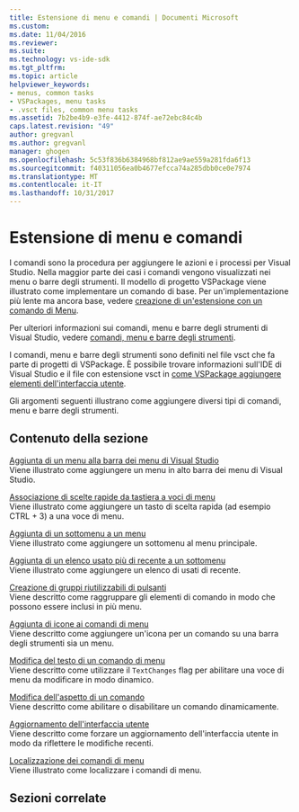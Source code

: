 ```yaml
---
title: Estensione di menu e comandi | Documenti Microsoft
ms.custom: 
ms.date: 11/04/2016
ms.reviewer: 
ms.suite: 
ms.technology: vs-ide-sdk
ms.tgt_pltfrm: 
ms.topic: article
helpviewer_keywords:
- menus, common tasks
- VSPackages, menu tasks
- .vsct files, common menu tasks
ms.assetid: 7b2be4b9-e3fe-4412-874f-ae72ebc84c4b
caps.latest.revision: "49"
author: gregvanl
ms.author: gregvanl
manager: ghogen
ms.openlocfilehash: 5c53f836b6384968bf812ae9ae559a281fda6f13
ms.sourcegitcommit: f40311056ea0b4677efcca74a285dbb0ce0e7974
ms.translationtype: MT
ms.contentlocale: it-IT
ms.lasthandoff: 10/31/2017
---
```

# <a name="extending-menus-and-commands"></a>Estensione di menu e comandi
I comandi sono la procedura per aggiungere le azioni e i processi per Visual Studio. Nella maggior parte dei casi i comandi vengono visualizzati nei menu o barre degli strumenti. Il modello di progetto VSPackage viene illustrato come implementare un comando di base. Per un'implementazione più lente ma ancora base, vedere [creazione di un'estensione con un comando di Menu](../extensibility/creating-an-extension-with-a-menu-command.md).  
  
 Per ulteriori informazioni sui comandi, menu e barre degli strumenti di Visual Studio, vedere [comandi, menu e barre degli strumenti](../extensibility/internals/commands-menus-and-toolbars.md).  
  
 I comandi, menu e barre degli strumenti sono definiti nel file vsct che fa parte di progetti di VSPackage. È possibile trovare informazioni sull'IDE di Visual Studio e il file con estensione vsct in [come VSPackage aggiungere elementi dell'interfaccia utente](../extensibility/internals/how-vspackages-add-user-interface-elements.md).  
  
 Gli argomenti seguenti illustrano come aggiungere diversi tipi di comandi, menu e barre degli strumenti.  
  
## <a name="in-this-section"></a>Contenuto della sezione  
 [Aggiunta di un menu alla barra dei menu di Visual Studio](../extensibility/adding-a-menu-to-the-visual-studio-menu-bar.md)  
 Viene illustrato come aggiungere un menu in alto barra dei menu di Visual Studio.  
  
 [Associazione di scelte rapide da tastiera a voci di menu](../extensibility/binding-keyboard-shortcuts-to-menu-items.md)  
 Viene illustrato come aggiungere un tasto di scelta rapida (ad esempio CTRL + 3) a una voce di menu.  
  
 [Aggiunta di un sottomenu a un menu](../extensibility/adding-a-submenu-to-a-menu.md)  
 Viene illustrato come aggiungere un sottomenu al menu principale.  
  
 [Aggiunta di un elenco usato più di recente a un sottomenu](../extensibility/adding-a-most-recently-used-list-to-a-submenu.md)  
 Viene illustrato come aggiungere un elenco di usati di recente.  
  
 [Creazione di gruppi riutilizzabili di pulsanti](../extensibility/creating-reusable-groups-of-buttons.md)  
 Viene descritto come raggruppare gli elementi di comando in modo che possono essere inclusi in più menu.  
  
 [Aggiunta di icone ai comandi di menu](../extensibility/adding-icons-to-menu-commands.md)  
 Viene descritto come aggiungere un'icona per un comando su una barra degli strumenti sia un menu.  
  
 [Modifica del testo di un comando di menu](../extensibility/changing-the-text-of-a-menu-command.md)  
 Viene descritto come utilizzare il `TextChanges` flag per abilitare una voce di menu da modificare in modo dinamico.  
  
 [Modifica dell'aspetto di un comando](../extensibility/changing-the-appearance-of-a-command.md)  
 Viene descritto come abilitare o disabilitare un comando dinamicamente.  
  
 [Aggiornamento dell'interfaccia utente](../extensibility/updating-the-user-interface.md)  
 Viene descritto come forzare un aggiornamento dell'interfaccia utente in modo da riflettere le modifiche recenti.  
  
 [Localizzazione dei comandi di menu](../extensibility/localizing-menu-commands.md)  
 Viene illustrato come localizzare i comandi di menu.  
  
## <a name="related-sections"></a>Sezioni correlate